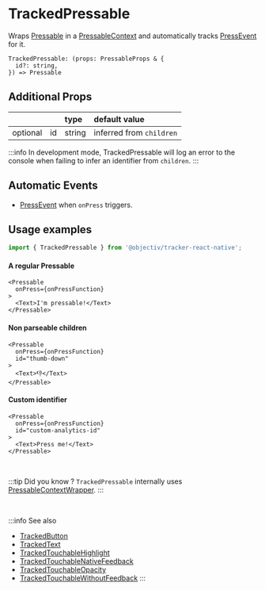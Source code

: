 # TrackedPressable

Wraps [Pressable](https://reactnative.dev/docs/pressable) in a [PressableContext](/taxonomy/reference/location-contexts/PressableContext.md) and automatically tracks [PressEvent](/taxonomy/reference/events/PressEvent.md) for it.

```tsx
TrackedPressable: (props: PressableProps & {
  id?: string,
}) => Pressable
```

## Additional Props
|          |     | type      | default value            | 
|:--------:|:----|:----------|:-------------------------|
| optional | id  | string    | inferred from `children` |

:::info
In development mode, TrackedPressable will log an error to the console when failing to infer an identifier from `children`.
:::

## Automatic Events
- [PressEvent](/taxonomy/reference/events/PressEvent.md) when `onPress` triggers.

## Usage examples

```jsx
import { TrackedPressable } from '@objectiv/tracker-react-native';
```

#### A regular Pressable
```tsx
<Pressable 
  onPress={onPressFunction}
>
  <Text>I'm pressable!</Text>
</Pressable>
```

#### Non parseable children
```tsx
<Pressable 
  onPress={onPressFunction}
  id="thumb-down"
>
  <Text>👎</Text>
</Pressable>
```

#### Custom identifier
```tsx
<Pressable
  onPress={onPressFunction}
  id="custom-analytics-id"
>
  <Text>Press me!</Text>
</Pressable>
```

<br />

:::tip Did you know ?
`TrackedPressable` internally uses [PressableContextWrapper](/tracking/react-native/api-reference/locationWrappers/PressableContextWrapper.md).
:::

<br />

:::info See also
- [TrackedButton](/tracking/react-native/api-reference/trackedComponents/TrackedButton.md)
- [TrackedText](/tracking/react-native/api-reference/trackedComponents/TrackedText.md)
- [TrackedTouchableHighlight](/tracking/react-native/api-reference/trackedComponents/TrackedTouchableHighlight.md)
- [TrackedTouchableNativeFeedback](/tracking/react-native/api-reference/trackedComponents/TrackedTouchableNativeFeedback.md)
- [TrackedTouchableOpacity](/tracking/react-native/api-reference/trackedComponents/TrackedTouchableOpacity.md)
- [TrackedTouchableWithoutFeedback](/tracking/react-native/api-reference/trackedComponents/TrackedTouchableWithoutFeedback.md)
:::
